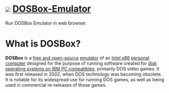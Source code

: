 # ![](favicon.ico) [DOSBox-Emulator](https://dos-box.tk)
Run DOSBox Emulator in web browser.
# What is DOSBox?
**DOSBox** is a [free and open-source](https://en.wikipedia.org/wiki/Free_and_open-source_software) [emulator](https://en.wikipedia.org/wiki/Emulator) of an [Intel x86](https://en.wikipedia.org/wiki/X86) [personal computer](https://en.wikipedia.org/wiki/Personal_computer) designed for the purpose of running software created for [disk operating systems on IBM PC compatibles](https://en.wikipedia.org/wiki/DOS), primarily DOS video games. It was first released in 2002, when DOS technology was becoming obsolete. It is notable for its widespread use for running DOS games, as well as being used in commercial re-releases of those games.
